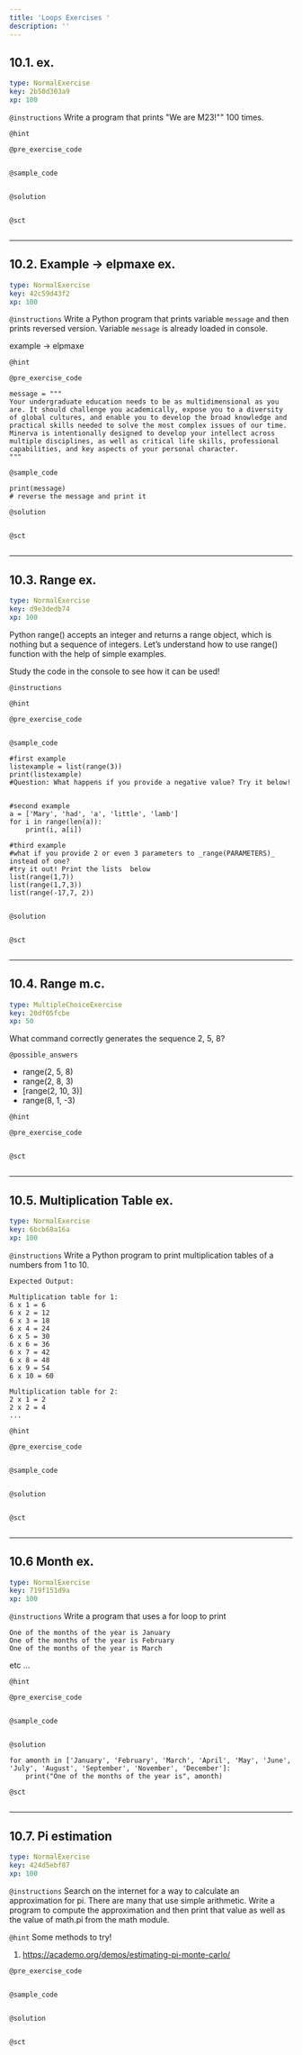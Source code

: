 ```yaml
---
title: 'Loops Exercises '
description: ''
---
```


## 10.1. ex.

```yaml
type: NormalExercise
key: 2b50d303a9
xp: 100
```



`@instructions`
Write a program that prints "We are M23!"" 100 times.

`@hint`


`@pre_exercise_code`
```{python}

```

`@sample_code`
```{python}

```

`@solution`
```{python}

```

`@sct`
```{python}

```

---

## 10.2. Example -> elpmaxe ex.

```yaml
type: NormalExercise
key: 42c59d43f2
xp: 100
```



`@instructions`
Write a Python program that prints variable `message` and then prints reversed version. Variable `message` is already loaded in console.

example -> elpmaxe

`@hint`


`@pre_exercise_code`
```{python}
message = """
Your undergraduate education needs to be as multidimensional as you are. It should challenge you academically, expose you to a diversity of global cultures, and enable you to develop the broad knowledge and practical skills needed to solve the most complex issues of our time.
Minerva is intentionally designed to develop your intellect across multiple disciplines, as well as critical life skills, professional capabilities, and key aspects of your personal character.
"""
```

`@sample_code`
```{python}
print(message)
# reverse the message and print it
```

`@solution`
```{python}

```

`@sct`
```{python}

```

---

## 10.3. Range ex.

```yaml
type: NormalExercise
key: d9e3dedb74
xp: 100
```

Python range() accepts an integer and returns a range object, which is nothing but a sequence of integers. Let’s understand how to use range() function with the help of simple examples.

Study the code in the console to see how it can be used!

`@instructions`


`@hint`


`@pre_exercise_code`
```{python}

```

`@sample_code`
```{python}
#first example 
listexample = list(range(3))
print(listexample)
#Question: What happens if you provide a negative value? Try it below!
 

#second example
a = ['Mary', 'had', 'a', 'little', 'lamb']
for i in range(len(a)):
    print(i, a[i])
    
#third example    
#what if you provide 2 or even 3 parameters to _range(PARAMETERS)_ instead of one?  
#try it out! Print the lists  below
list(range(1,7))
list(range(1,7,3))
list(range(-17,7, 2))


```

`@solution`
```{python}

```

`@sct`
```{python}

```

---

## 10.4. Range m.c.

```yaml
type: MultipleChoiceExercise
key: 20df05fcbe
xp: 50
```

What command correctly generates the sequence 2, 5, 8?

`@possible_answers`
- range(2, 5, 8)
- range(2, 8, 3)
- [range(2, 10, 3)]
- range(8, 1, -3)

`@hint`


`@pre_exercise_code`
```{python}

```

`@sct`
```{python}

```

---

## 10.5. Multiplication Table ex.

```yaml
type: NormalExercise
key: 6bcb68a16a
xp: 100
```



`@instructions`
Write a Python program to print multiplication tables of a numbers from 1 to 10.
```
Expected Output:

Multiplication table for 1:
6 x 1 = 6
6 x 2 = 12
6 x 3 = 18
6 x 4 = 24
6 x 5 = 30
6 x 6 = 36
6 x 7 = 42
6 x 8 = 48     
6 x 9 = 54
6 x 10 = 60

Multiplication table for 2:
2 x 1 = 2
2 x 2 = 4
...
```

`@hint`


`@pre_exercise_code`
```{python}

```

`@sample_code`
```{python}

```

`@solution`
```{python}

```

`@sct`
```{python}

```

---

## 10.6 Month ex.

```yaml
type: NormalExercise
key: 719f151d9a
xp: 100
```



`@instructions`
Write a program that uses a for loop to print
```
One of the months of the year is January
One of the months of the year is February
One of the months of the year is March
```

etc …

`@hint`


`@pre_exercise_code`
```{python}

```

`@sample_code`
```{python}

```

`@solution`
```{python}
for amonth in ['January', 'February', 'March', 'April', 'May', 'June', 'July', 'August', 'September', 'November', 'December']:
    print("One of the months of the year is", amonth)
```

`@sct`
```{python}

```

---

## 10.7. Pi estimation

```yaml
type: NormalExercise
key: 424d5ebf87
xp: 100
```



`@instructions`
Search on the internet for a way to calculate an approximation for pi. There are many that use simple arithmetic. Write a program to compute the approximation and then print that value as well as the value of math.pi from the math module.

`@hint`
Some methods to try!
1) https://academo.org/demos/estimating-pi-monte-carlo/

`@pre_exercise_code`
```{python}

```

`@sample_code`
```{python}

```

`@solution`
```{python}

```

`@sct`
```{python}

```

